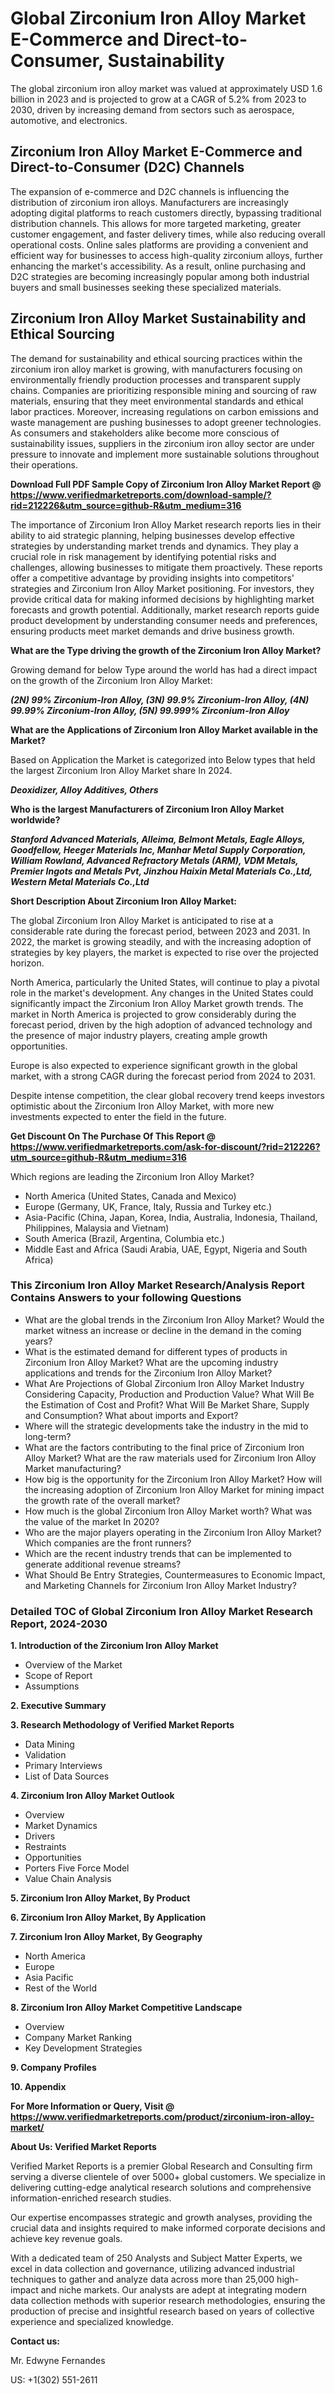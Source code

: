 <h1>Global Zirconium Iron Alloy Market E-Commerce and Direct-to-Consumer, Sustainability</h1><p class=""><p>The global zirconium iron alloy market was valued at approximately USD 1.6 billion in 2023 and is projected to grow at a CAGR of 5.2% from 2023 to 2030, driven by increasing demand from sectors such as aerospace, automotive, and electronics.</p><h2>Zirconium Iron Alloy Market E-Commerce and Direct-to-Consumer (D2C) Channels</h2><p>The expansion of e-commerce and D2C channels is influencing the distribution of zirconium iron alloys. Manufacturers are increasingly adopting digital platforms to reach customers directly, bypassing traditional distribution channels. This allows for more targeted marketing, greater customer engagement, and faster delivery times, while also reducing overall operational costs. Online sales platforms are providing a convenient and efficient way for businesses to access high-quality zirconium alloys, further enhancing the market's accessibility. As a result, online purchasing and D2C strategies are becoming increasingly popular among both industrial buyers and small businesses seeking these specialized materials.</p><h2>Zirconium Iron Alloy Market Sustainability and Ethical Sourcing</h2><p>The demand for sustainability and ethical sourcing practices within the zirconium iron alloy market is growing, with manufacturers focusing on environmentally friendly production processes and transparent supply chains. Companies are prioritizing responsible mining and sourcing of raw materials, ensuring that they meet environmental standards and ethical labor practices. Moreover, increasing regulations on carbon emissions and waste management are pushing businesses to adopt greener technologies. As consumers and stakeholders alike become more conscious of sustainability issues, suppliers in the zirconium iron alloy sector are under pressure to innovate and implement more sustainable solutions throughout their operations.</p></p><p class=""><strong>Download Full PDF Sample Copy of Zirconium Iron Alloy Market Report @ <a href="https://www.verifiedmarketreports.com/download-sample/?rid=212226&utm_source=github-R&utm_medium=316" target="_blank">https://www.verifiedmarketreports.com/download-sample/?rid=212226&utm_source=github-R&utm_medium=316</a></strong></p><p>The importance of&nbsp;Zirconium Iron Alloy Market research reports lies in their ability to aid strategic planning, helping businesses develop effective strategies by understanding market trends and dynamics. They play a crucial role in risk management by identifying potential risks and challenges, allowing businesses to mitigate them proactively. These reports offer a competitive advantage by providing insights into competitors' strategies and Zirconium Iron Alloy Market positioning. For investors, they provide critical data for making informed decisions by highlighting market forecasts and growth potential. Additionally, market research reports guide product development by understanding consumer needs and preferences, ensuring products meet market demands and drive business growth.</p><p><strong>What are the&nbsp;Type driving the growth of the Zirconium Iron Alloy Market?</strong></p><p id="" class="">Growing demand for below Type around the world has had a direct impact on the growth of the Zirconium Iron Alloy Market:</p><p class=""><em><strong>(2N) 99% Zirconium-Iron Alloy, (3N) 99.9% Zirconium-Iron Alloy, (4N) 99.99% Zirconium-Iron Alloy, (5N) 99.999% Zirconium-Iron Alloy</strong></em></p><p class=""><strong>What are the&nbsp;Applications&nbsp;of Zirconium Iron Alloy Market available in the Market?</strong></p><p id="" class="">Based on Application the Market is categorized into Below types that held the largest Zirconium Iron Alloy Market share In 2024.</p><p class=""><em><strong>Deoxidizer, Alloy Additives, Others</strong></em></p><p class=""><strong>Who is the largest Manufacturers of Zirconium Iron Alloy Market worldwide?</strong></p><p><em><strong>Stanford Advanced Materials, Alleima, Belmont Metals, Eagle Alloys, Goodfellow, Heeger Materials Inc, Manhar Metal Supply Corporation, William Rowland, Advanced Refractory Metals (ARM), VDM Metals, Premier Ingots and Metals Pvt, Jinzhou Haixin Metal Materials Co.,Ltd, Western Metal Materials Co.,Ltd</strong></em></p><p id="" class=""><strong>Short Description About Zirconium Iron Alloy Market:</strong></p><p>The global Zirconium Iron Alloy Market is anticipated to rise at a considerable rate during the forecast period, between 2023 and 2031. In 2022, the market is growing steadily, and with the increasing adoption of strategies by key players, the market is expected to rise over the projected horizon.</p><p>North America, particularly the United States, will continue to play a pivotal role in the market's development. Any changes in the United States could significantly impact the Zirconium Iron Alloy Market growth trends. The market in North America is projected to grow considerably during the forecast period, driven by the high adoption of advanced technology and the presence of major industry players, creating ample growth opportunities.</p><p>Europe is also expected to experience significant growth in the global market, with a strong CAGR during the forecast period from 2024 to 2031.</p><p>Despite intense competition, the clear global recovery trend keeps investors optimistic about the Zirconium Iron Alloy Market, with more new investments expected to enter the field in the future.</p><p id="" class=""><strong>Get Discount On The Purchase Of This Report @ <a href="https://www.verifiedmarketreports.com/ask-for-discount/?rid=212226?utm_source=github-R&utm_medium=316" target="_blank">https://www.verifiedmarketreports.com/ask-for-discount/?rid=212226?utm_source=github-R&utm_medium=316</a></strong></p><p class="">Which regions are leading the Zirconium Iron Alloy Market?</p><ul><li>North America (United States, Canada and Mexico)</li><li>Europe (Germany, UK, France, Italy, Russia and Turkey etc.)</li><li>Asia-Pacific (China, Japan, Korea, India, Australia, Indonesia, Thailand, Philippines, Malaysia and Vietnam)</li><li>South America (Brazil, Argentina, Columbia etc.)</li><li>Middle East and Africa (Saudi Arabia, UAE, Egypt, Nigeria and South Africa)</li></ul><h3 id="" class="">This Zirconium Iron Alloy Market Research/Analysis Report Contains Answers to your following Questions</h3><ul><li>What are the global trends in the Zirconium Iron Alloy Market? Would the market witness an increase or decline in the demand in the coming years?</li><li>What is the estimated demand for different types of products in Zirconium Iron Alloy Market? What are the upcoming industry applications and trends for the Zirconium Iron Alloy Market?</li><li>What Are Projections of Global Zirconium Iron Alloy Market Industry Considering Capacity, Production and Production Value? What Will Be the Estimation of Cost and Profit? What Will Be Market Share, Supply and Consumption? What about imports and Export?</li><li>Where will the strategic developments take the industry in the mid to long-term?</li><li>What are the factors contributing to the final price of Zirconium Iron Alloy Market? What are the raw materials used for Zirconium Iron Alloy Market manufacturing?</li><li>How big is the opportunity for the Zirconium Iron Alloy Market? How will the increasing adoption of Zirconium Iron Alloy Market for mining impact the growth rate of the overall market?</li><li>How much is the global Zirconium Iron Alloy Market worth? What was the value of the market In 2020?</li><li>Who are the major players operating in the Zirconium Iron Alloy Market? Which companies are the front runners?</li><li>Which are the recent industry trends that can be implemented to generate additional revenue streams?</li><li>What Should Be Entry Strategies, Countermeasures to Economic Impact, and Marketing Channels for Zirconium Iron Alloy Market Industry?</li></ul><h3 id="" class="">Detailed TOC of Global Zirconium Iron Alloy Market Research Report, 2024-2030</h3><p id="" class=""><strong>1. Introduction of the Zirconium Iron Alloy Market</strong></p><ul><li>Overview of the Market</li><li>Scope of Report</li><li>Assumptions</li></ul><p id="" class=""><strong>2. Executive Summary</strong></p><p id="" class=""><strong>3. Research Methodology of Verified Market Reports</strong></p><ul><li>Data Mining</li><li>Validation</li><li>Primary Interviews</li><li>List of Data Sources</li></ul><p id="" class=""><strong>4. Zirconium Iron Alloy Market Outlook</strong></p><ul><li>Overview</li><li>Market Dynamics</li><li>Drivers</li><li>Restraints</li><li>Opportunities</li><li>Porters Five Force Model</li><li>Value Chain Analysis</li></ul><p id="" class=""><strong>5. Zirconium Iron Alloy Market, By Product</strong></p><p id="" class=""><strong>6. Zirconium Iron Alloy Market, By Application</strong></p><p id="" class=""><strong>7. Zirconium Iron Alloy Market, By Geography</strong></p><ul><li>North America</li><li>Europe</li><li>Asia Pacific</li><li>Rest of the World</li></ul><p id="" class=""><strong>8. Zirconium Iron Alloy Market Competitive Landscape</strong></p><ul><li>Overview</li><li>Company Market Ranking</li><li>Key Development Strategies</li></ul><p id="" class=""><strong>9. Company Profiles</strong></p><p id="" class=""><strong>10. Appendix</strong></p><p id="" class=""><strong>For More Information or Query, Visit @ <a href="https://www.verifiedmarketreports.com/product/zirconium-iron-alloy-market/" target="_blank">https://www.verifiedmarketreports.com/product/zirconium-iron-alloy-market/</a></strong></p><p id="" class=""><strong>About Us: Verified Market Reports</strong></p><p id="" class="">Verified Market Reports is a premier Global Research and Consulting firm serving a diverse clientele of over 5000+ global customers. We specialize in delivering cutting-edge analytical research solutions and comprehensive information-enriched research studies.</p><p id="" class="">Our expertise encompasses strategic and growth analyses, providing the crucial data and insights required to make informed corporate decisions and achieve key revenue goals.</p><p id="" class="">With a dedicated team of 250 Analysts and Subject Matter Experts, we excel in data collection and governance, utilizing advanced industrial techniques to gather and analyze data across more than 25,000 high-impact and niche markets. Our analysts are adept at integrating modern data collection methods with superior research methodologies, ensuring the production of precise and insightful research based on years of collective experience and specialized knowledge.</p><p id="" class=""><strong>Contact us:</strong></p><p id="" class="">Mr. Edwyne Fernandes</p><p id="" class="">US: +1(302) 551-2611</p>